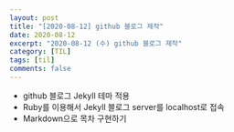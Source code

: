 ```yaml
---
layout: post
title: "[2020-08-12] github 블로그 제작"
date: 2020-08-12
excerpt: "2020-08-12 (수) github 블로그 제작"
category: [TIL]
tags: [til]
comments: false
---
```


- github 블로그 Jekyll 테마 적용
- Ruby를 이용해서 Jekyll 블로그 server를 localhost로 접속
- Markdown으로 목차 구현하기
